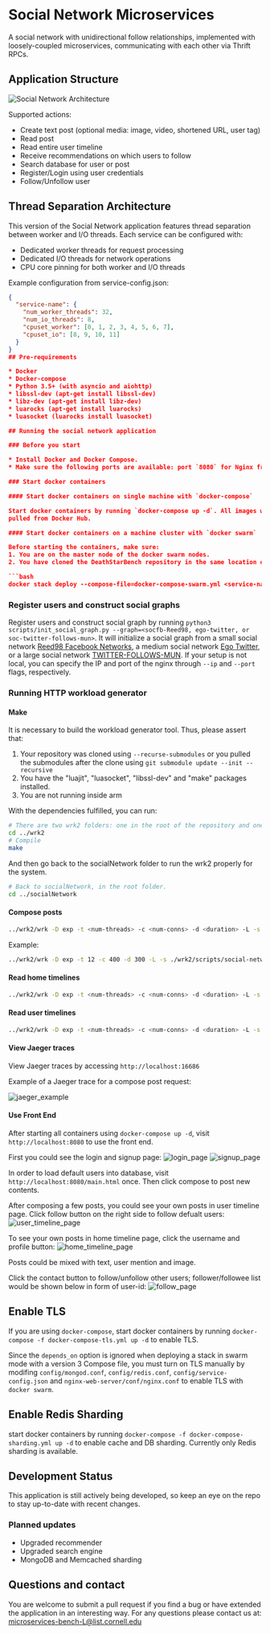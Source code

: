 # Social Network Microservices

A social network with unidirectional follow relationships, implemented with loosely-coupled microservices, communicating with each other via Thrift RPCs.

## Application Structure

![Social Network Architecture](figures/socialNet_arch.png)

Supported actions:

* Create text post (optional media: image, video, shortened URL, user tag)
* Read post
* Read entire user timeline
* Receive recommendations on which users to follow
* Search database for user or post
* Register/Login using user credentials
* Follow/Unfollow user

## Thread Separation Architecture

This version of the Social Network application features thread separation between worker and I/O threads. Each service can be configured with:

- Dedicated worker threads for request processing
- Dedicated I/O threads for network operations
- CPU core pinning for both worker and I/O threads

Example configuration from service-config.json:
```json
{
  "service-name": {
    "num_worker_threads": 32,
    "num_io_threads": 8,
    "cpuset_worker": [0, 1, 2, 3, 4, 5, 6, 7],
    "cpuset_io": [8, 9, 10, 11]
  }
}
## Pre-requirements

* Docker
* Docker-compose
* Python 3.5+ (with asyncio and aiohttp)
* libssl-dev (apt-get install libssl-dev)
* libz-dev (apt-get install libz-dev)
* luarocks (apt-get install luarocks)
* luasocket (luarocks install luasocket)

## Running the social network application

### Before you start

* Install Docker and Docker Compose.
* Make sure the following ports are available: port `8080` for Nginx frontend, `8081` for media frontend and `16686` for Jaeger.

### Start docker containers

#### Start docker containers on single machine with `docker-compose`

Start docker containers by running `docker-compose up -d`. All images will be
pulled from Docker Hub.

#### Start docker containers on a machine cluster with `docker swarm`

Before starting the containers, make sure:
1. You are on the master node of the docker swarm nodes.
2. You have cloned the DeathStarBench repository in the same location on all swarm nodes.

```bash
docker stack deploy --compose-file=docker-compose-swarm.yml <service-name>
```

### Register users and construct social graphs

Register users and construct social graph by running
`python3 scripts/init_social_graph.py --graph=<socfb-Reed98, ego-twitter, or soc-twitter-follows-mun>`. It will initialize a social graph from a small social network [Reed98 Facebook Networks](http://networkrepository.com/socfb-Reed98.php), a medium social network [Ego Twitter](https://snap.stanford.edu/data/ego-Twitter.html), or a large social network [TWITTER-FOLLOWS-MUN](https://networkrepository.com/soc-twitter-follows-mun.php). If your setup is not local, you can specify the IP and port of the nginx through `--ip` and `--port` flags, respectively.

### Running HTTP workload generator

#### Make

It is necessary to build the workload generator tool. Thus, please assert that:
1. Your repository was cloned using `--recurse-submodules` or you pulled the submodules after the clone using `git submodule update --init --recursive`
2. You have the "luajit", "luasocket", "libssl-dev" and "make" packages installed.
3. You are not running inside arm 

With the dependencies fulfilled, you can run: 

```bash
# There are two wrk2 folders: one in the root of the repository and one inside the socialNetwork folder. This is the first one.
cd ../wrk2
# Compile
make
```

And then go back to the socialNetwork folder to run the wrk2 properly for the system.
```bash
# Back to socialNetwork, in the root folder.
cd ../socialNetwork
```

#### Compose posts

```bash
../wrk2/wrk -D exp -t <num-threads> -c <num-conns> -d <duration> -L -s ./wrk2/scripts/social-network/compose-post.lua http://<nginx-ip>:8080/wrk2-api/post/compose -R <reqs-per-sec>
```

Example:
```bash
../wrk2/wrk -D exp -t 12 -c 400 -d 300 -L -s ./wrk2/scripts/social-network/compose-post.lua http://10.109.126.103:8080/wrk2-api/post/compose -R 10
```

#### Read home timelines

```bash
../wrk2/wrk -D exp -t <num-threads> -c <num-conns> -d <duration> -L -s ./wrk2/scripts/social-network/read-home-timeline.lua http://localhost:8080/wrk2-api/home-timeline/read -R <reqs-per-sec>
```

#### Read user timelines

```bash
../wrk2/wrk -D exp -t <num-threads> -c <num-conns> -d <duration> -L -s ./wrk2/scripts/social-network/read-user-timeline.lua http://localhost:8080/wrk2-api/user-timeline/read -R <reqs-per-sec>
```

#### View Jaeger traces
View Jaeger traces by accessing `http://localhost:16686`

Example of a Jaeger trace for a compose post request:

![jaeger_example](figures/socialNet_jaeger.png)

#### Use Front End

After starting all containers using `docker-compose up -d`, visit `http://localhost:8080` to use the front end.

First you could see the login and signup page:
![login_page](figures/login.png)
![signup_page](figures/signup.png)

In order to load default users into database, visit `http://localhost:8080/main.html` once. Then click compose to post new contents.

After composing a few posts, you could see your own posts in user timeline page. Click follow button on the right side to follow defualt users:
![user_timeline_page](figures/user_timeline.png)

To see your own posts in home timeline page, click the username and profile button:
![home_timeline_page](figures/home_timeline.png)

Posts could be mixed with text, user mention and image.

Click the contact button to follow/unfollow other users; follower/followee list would be shown below in form of user-id:
![follow_page](figures/follow.png)

## Enable TLS

If you are using `docker-compose`, start docker containers by running `docker-compose -f docker-compose-tls.yml up -d` to enable TLS.

Since the `depends_on` option is ignored when deploying a stack in swarm mode with a version 3 Compose file, you
must turn on TLS manually by modifing `config/mongod.conf`, `config/redis.conf`, `config/service-config.json` and
`nginx-web-server/conf/nginx.conf` to enable TLS with `docker swarm`.

## Enable Redis Sharding

start docker containers by running `docker-compose -f docker-compose-sharding.yml up -d` to enable cache and DB sharding. Currently only Redis sharding is available.

## Development Status

This application is still actively being developed, so keep an eye on the repo to stay up-to-date with recent changes.

### Planned updates

* Upgraded recommender
* Upgraded search engine
* MongoDB and Memcached sharding

## Questions and contact

You are welcome to submit a pull request if you find a bug or have extended the application in an interesting way. For any questions please contact us at: <microservices-bench-L@list.cornell.edu>


